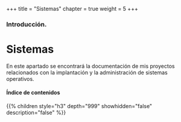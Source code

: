 +++
title = "Sistemas"
chapter = true
weight = 5
+++

### Introducción.

# Sistemas

En este apartado se encontrará la documentación de mis proyectos relacionados con la implantación y la administración de sistemas operativos.

#### Índice de contenidos

{{% children style="h3" depth="999" showhidden="false" description="false" %}}